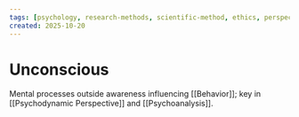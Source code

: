 ```yaml
---
tags: [psychology, research-methods, scientific-method, ethics, perspectives]
created: 2025-10-20
---
```

# Unconscious

Mental processes outside awareness influencing [[Behavior]]; key in [[Psychodynamic Perspective]] and [[Psychoanalysis]].
